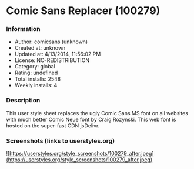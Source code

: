 # Comic Sans Replacer (100279)

### Information
- Author: comicsans (unknown)
- Created at: unknown
- Updated at: 4/13/2014, 11:56:02 PM
- License: NO-REDISTRIBUTION
- Category: global
- Rating: undefined
- Total installs: 2548
- Weekly installs: 4


### Description
This user style sheet replaces the ugly Comic Sans MS font on all websites with much better Comic Neue font by Craig Rozynski. This web font is hosted on the super-fast CDN jsDelivr.


### Screenshots (links to userstyles.org)
![https://userstyles.org/style_screenshots/100279_after.jpeg](https://userstyles.org/style_screenshots/100279_after.jpeg)


